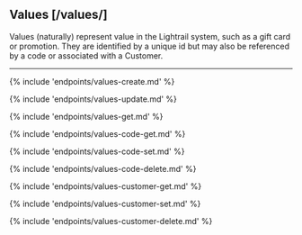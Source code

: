 ## Values [/values/]

Values (naturally) represent value in the Lightrail system, such as a gift card or promotion.  They are identified by a unique id but may also be referenced by a code or associated with a Customer.

---
{% include 'endpoints/values-create.md' %}

{% include 'endpoints/values-update.md' %}

{% include 'endpoints/values-get.md' %}

{% include 'endpoints/values-code-get.md' %}

{% include 'endpoints/values-code-set.md' %}

{% include 'endpoints/values-code-delete.md' %}

{% include 'endpoints/values-customer-get.md' %}

{% include 'endpoints/values-customer-set.md' %}

{% include 'endpoints/values-customer-delete.md' %}
